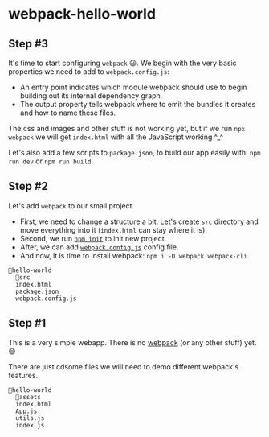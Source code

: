 # webpack-hello-world

## Step #3

It's time to start configuring `webpack` 😃. We begin with
the very basic properties we need to add to `webpack.config.js`:

- An entry point indicates which module webpack should use to begin building out its internal dependency graph.
- The output property tells webpack where to emit the bundles it creates and how to name these files.

The css and images and other stuff is not working yet, but if we run `npx webpack` we will
get `index.html` with all the JavaScript working ^\_^

Let's also add a few scripts to `package.json`,
to build our app easily with: `npm run dev` or `npm run build`.

## Step #2

Let's add `webpack` to our small project.

- First, we need to change a structure a bit.
  Let's create `src` directory and move everything
  into it (`index.html` can stay where it is).
- Second, we run [`npm init`](https://docs.npmjs.com/cli/init) to init new project.
- After, we can add [`webpack.config.js`](https://webpack.js.org/concepts/configuration/) config file.
- And now, it is time to install webpack: `npm i -D webpack webpack-cli`.

```
📂hello-world
  📂src
  index.html
  package.json
  webpack.config.js
```

## Step #1

This is a very simple webapp. There is no [webpack](https://webpack.js.org/)
(or any other stuff) yet. 😄

There are just cdsome files we will need to demo different webpack's features.

```
📂hello-world
  📂assets
  index.html
  App.js
  utils.js
  index.js
```
